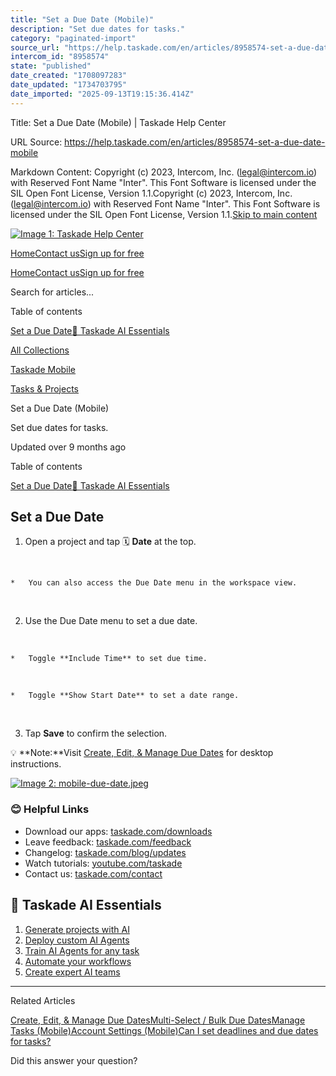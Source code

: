 ```yaml
---
title: "Set a Due Date (Mobile)"
description: "Set due dates for tasks."
category: "paginated-import"
source_url: "https://help.taskade.com/en/articles/8958574-set-a-due-date-mobile"
intercom_id: "8958574"
state: "published"
date_created: "1708097283"
date_updated: "1734703795"
date_imported: "2025-09-13T19:15:36.414Z"
---
```


Title: Set a Due Date (Mobile) | Taskade Help Center

URL Source: https://help.taskade.com/en/articles/8958574-set-a-due-date-mobile

Markdown Content:
Copyright (c) 2023, Intercom, Inc. (legal@intercom.io) with Reserved Font Name "Inter". This Font Software is licensed under the SIL Open Font License, Version 1.1.Copyright (c) 2023, Intercom, Inc. (legal@intercom.io) with Reserved Font Name "Inter". This Font Software is licensed under the SIL Open Font License, Version 1.1.[Skip to main content](https://help.taskade.com/en/articles/8958574-set-a-due-date-mobile#main-content)

[![Image 1: Taskade Help Center](https://downloads.intercomcdn.com/i/o/490280/d14603621e78c833c2d0e66f/2d1230f35f3009fff25b2989e93312a5.png)](https://help.taskade.com/en/)

[Home](https://www.taskade.com/)[Contact us](https://www.taskade.com/contact)[Sign up for free](https://www.taskade.com/signup)

[Home](https://www.taskade.com/)[Contact us](https://www.taskade.com/contact)[Sign up for free](https://www.taskade.com/signup)

Search for articles...

Table of contents

[Set a Due Date](https://help.taskade.com/en/articles/8958574-set-a-due-date-mobile#h_bbc7f5e14a)[🤖 Taskade AI Essentials](https://help.taskade.com/en/articles/8958574-set-a-due-date-mobile#h_55eb975d44)

[All Collections](https://help.taskade.com/en/)

[Taskade Mobile](https://help.taskade.com/en/collections/8400839-taskade-mobile)

[Tasks & Projects](https://help.taskade.com/en/collections/8400848-tasks-projects)

Set a Due Date (Mobile)

Set due dates for tasks.

Updated over 9 months ago

Table of contents

[Set a Due Date](https://help.taskade.com/en/articles/8958574-set-a-due-date-mobile#h_bbc7f5e14a)[🤖 Taskade AI Essentials](https://help.taskade.com/en/articles/8958574-set-a-due-date-mobile#h_55eb975d44)

**Set a Due Date**
------------------

1.   Open a project and tap 🗓️ **Date** at the top.

​

    *   You can also access the Due Date menu in the workspace view.

​

2.   Use the Due Date menu to set a due date.

​

    *   Toggle **Include Time** to set due time.

​

    *   Toggle **Show Start Date** to set a date range.

​

3.   Tap **Save** to confirm the selection.

💡 **Note:**Visit [Create, Edit, & Manage Due Dates](https://intercom.help/taskade/en/articles/8958507) for desktop instructions.

[![Image 2: mobile-due-date.jpeg](https://taskade.intercom-attachments-7.com/i/o/965378302/271290a8f88dde800650bb45/17714091447443?expires=1757792700&signature=53a6b079f8a029e06b48617fda9f13ec8aada1fa4db39d8590f5d256abd2a86f&req=fSYiFc52noFdFb4f3HP0gIuT6Di4W0jOiV8DtL12lCEqs%2FB1ieJUfLFJb3CM%0A7N6PpI4ONA80qIrUWA%3D%3D%0A)](https://taskade.intercom-attachments-7.com/i/o/965378302/271290a8f88dde800650bb45/17714091447443?expires=1757792700&signature=53a6b079f8a029e06b48617fda9f13ec8aada1fa4db39d8590f5d256abd2a86f&req=fSYiFc52noFdFb4f3HP0gIuT6Di4W0jOiV8DtL12lCEqs%2FB1ieJUfLFJb3CM%0A7N6PpI4ONA80qIrUWA%3D%3D%0A)

### **😊 Helpful Links**

*   Download our apps: [taskade.com/downloads](https://taskade.com/downloads) 
*   Leave feedback: [taskade.com/feedback](https://taskade.com/feedback) 
*   Changelog: [taskade.com/blog/updates](https://taskade.com/blog/updates) 
*   Watch tutorials: [youtube.com/taskade](https://youtube.com/taskade) 
*   Contact us: [taskade.com/contact](https://taskade.com/contact) 

🤖 **Taskade AI Essentials**
----------------------------

1.   [Generate projects with AI](https://help.taskade.com/en/articles/8958450-ai-project-studio) 
2.   [Deploy custom AI Agents](https://help.taskade.com/en/articles/8958457) 
3.   [Train AI Agents for any task](https://help.taskade.com/en/articles/9495190) 
4.   [Automate your workflows](https://help.taskade.com/en/articles/8958467-getting-started-with-automation) 
5.   [Create expert AI teams](https://help.taskade.com/en/articles/9254706-multi-agents) 

* * *

Related Articles

[Create, Edit, & Manage Due Dates](https://help.taskade.com/en/articles/8958507-create-edit-manage-due-dates)[Multi-Select / Bulk Due Dates](https://help.taskade.com/en/articles/8958525-multi-select-bulk-due-dates)[Manage Tasks (Mobile)](https://help.taskade.com/en/articles/8958573-manage-tasks-mobile)[Account Settings (Mobile)](https://help.taskade.com/en/articles/8958585-account-settings-mobile)[Can I set deadlines and due dates for tasks?](https://help.taskade.com/en/articles/8958660-can-i-set-deadlines-and-due-dates-for-tasks)

Did this answer your question?
